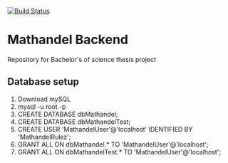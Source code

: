 [![Build Status](https://travis-ci.org/Kubster96/MathandelBackend.svg?branch=master)](https://travis-ci.org/Kubster96/MathandelBackend)

# Mathandel Backend

Repository for Bachelor's of science thesis project

## Database setup

1. Download mySQL
2. mysql -u root -p
3. CREATE DATABASE dbMathandel;
4. CREATE DATABASE dbMathandelTest;
5. CREATE USER 'MathandelUser'@'localhost' IDENTIFIED BY 'MathandelRulez';
6. GRANT ALL ON dbMathandel.* TO 'MathandelUser'@'localhost';
7. GRANT ALL ON dbMathandelTest.* TO 'MathandelUser'@'localhost';
